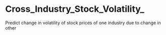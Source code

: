 # Cross_Industry_Stock_Volatility_
Predict change in volatility of stock prices of one industry due to change in other 
